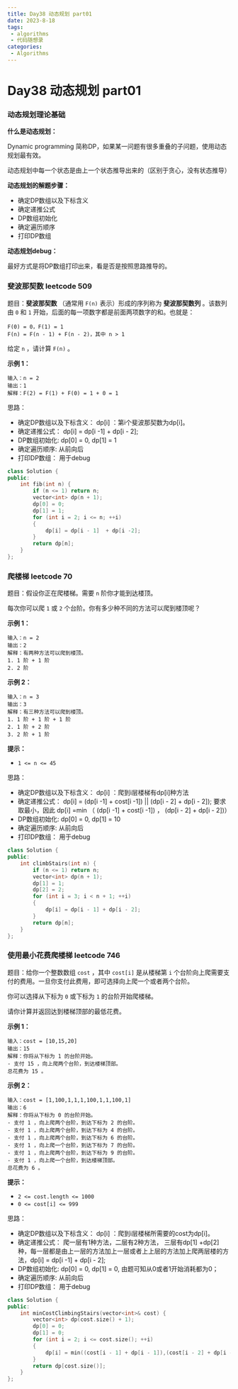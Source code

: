 ```yaml
---
title: Day38 动态规划 part01
date: 2023-8-18
tags:
 - algorithms
 - 代码随想录
categories:
 - Algorithms
---
```

#  Day38 动态规划 part01

### 动态规划理论基础

**什么是动态规划：** 

Dynamic programming 简称DP，如果某一问题有很多重叠的子问题，使用动态规划最有效。

动态规划中每一个状态是由上一个状态推导出来的（区别于贪心，没有状态推导）

**动态规划的解题步骤：**

- 确定DP数组以及下标含义
- 确定递推公式
- DP数组初始化
- 确定遍历顺序
- 打印DP数组

**动态规划debug：**

最好方式是将DP数组打印出来，看是否是按照思路推导的。

### 斐波那契数 leetcode 509

题目：**斐波那契数** （通常用 `F(n)` 表示）形成的序列称为 **斐波那契数列** 。该数列由 `0` 和 `1` 开始，后面的每一项数字都是前面两项数字的和。也就是：

```
F(0) = 0，F(1) = 1
F(n) = F(n - 1) + F(n - 2)，其中 n > 1
```

给定 `n` ，请计算 `F(n)` 。 

**示例 1：**

```
输入：n = 2
输出：1
解释：F(2) = F(1) + F(0) = 1 + 0 = 1
```

思路：

- 确定DP数组以及下标含义： dp[i]  ：第i个斐波那契数为dp[i]。
- 确定递推公式：  dp[i] = dp[i -1] + dp[i - 2];
- DP数组初始化:   dp[0] = 0, dp[1] = 1
- 确定遍历顺序:    从前向后
- 打印DP数组： 用于debug

```C++
class Solution {
public:
    int fib(int n) {
        if (n <= 1) return n;
        vector<int> dp(n + 1);
        dp[0] = 0;
        dp[1] = 1;
        for (int i = 2; i <= n; ++i)
        {
            dp[i] = dp[i - 1]  + dp[i -2];
        }
        return dp[n];
    }
};
```

### 爬楼梯 leetcode 70

题目：假设你正在爬楼梯。需要 `n` 阶你才能到达楼顶。

每次你可以爬 `1` 或 `2` 个台阶。你有多少种不同的方法可以爬到楼顶呢？

**示例 1：**

```
输入：n = 2
输出：2
解释：有两种方法可以爬到楼顶。
1. 1 阶 + 1 阶
2. 2 阶
```

**示例 2：**

```
输入：n = 3
输出：3
解释：有三种方法可以爬到楼顶。
1. 1 阶 + 1 阶 + 1 阶
2. 1 阶 + 2 阶
3. 2 阶 + 1 阶 
```

**提示：**

- `1 <= n <= 45`

思路：

- 确定DP数组以及下标含义： dp[i]  ：爬到i层楼梯有dp[i]种方法
- 确定递推公式：  dp[i] = (dp[i -1] + cost[i -1]) ||  (dp[i - 2] + dp[i - 2]); 要求取最小，因此 dp[i] =min （ (dp[i -1] + cost[i -1]) ， (dp[i - 2] + dp[i - 2])）
- DP数组初始化:   dp[0] = 0, dp[1] = 10
- 确定遍历顺序:    从前向后
- 打印DP数组： 用于debug

```C++
class Solution {
public:
    int climbStairs(int n) {
        if (n <= 1) return n;
        vector<int> dp(n + 1);
        dp[1] = 1;
        dp[2] = 2;
        for (int i = 3; i < n + 1; ++i)
        {
            dp[i] = dp[i - 1] + dp[i - 2];
        }
        return dp[n];
    }
};
```

### 使用最小花费爬楼梯 leetcode 746

题目：给你一个整数数组 `cost` ，其中 `cost[i]` 是从楼梯第 `i` 个台阶向上爬需要支付的费用。一旦你支付此费用，即可选择向上爬一个或者两个台阶。

你可以选择从下标为 `0` 或下标为 `1` 的台阶开始爬楼梯。

请你计算并返回达到楼梯顶部的最低花费。

**示例 1：**

```
输入：cost = [10,15,20]
输出：15
解释：你将从下标为 1 的台阶开始。
- 支付 15 ，向上爬两个台阶，到达楼梯顶部。
总花费为 15 。
```

**示例 2：**

```
输入：cost = [1,100,1,1,1,100,1,1,100,1]
输出：6
解释：你将从下标为 0 的台阶开始。
- 支付 1 ，向上爬两个台阶，到达下标为 2 的台阶。
- 支付 1 ，向上爬两个台阶，到达下标为 4 的台阶。
- 支付 1 ，向上爬两个台阶，到达下标为 6 的台阶。
- 支付 1 ，向上爬一个台阶，到达下标为 7 的台阶。
- 支付 1 ，向上爬两个台阶，到达下标为 9 的台阶。
- 支付 1 ，向上爬一个台阶，到达楼梯顶部。
总花费为 6 。
```

**提示：**

- `2 <= cost.length <= 1000`
- `0 <= cost[i] <= 999`

思路：

- 确定DP数组以及下标含义： dp[i]  ：爬到i层楼梯所需要的cost为dp[i]。
- 确定递推公式：  爬一层有1种方法，二层有2种方法， 三层有dp[1] +dp[2]种，每一层都是由上一层的方法加上一层或者上上层的方法加上爬两层楼的方法，dp[i] = dp[i -1] + dp[i - 2];
- DP数组初始化:   dp[0] = 0, dp[1] = 0, 由题可知从0或者1开始消耗都为0；
- 确定遍历顺序:    从前向后
- 打印DP数组： 用于debug

```C++
class Solution {
public:
    int minCostClimbingStairs(vector<int>& cost) {
        vector<int> dp(cost.size() + 1);
        dp[0] = 0;
        dp[1] = 0;
        for (int i = 2; i <= cost.size(); ++i)
        {
            dp[i] = min((cost[i - 1] + dp[i - 1]),(cost[i - 2] + dp[i - 2]));
        }
        return dp[cost.size()];
    }
};
```

